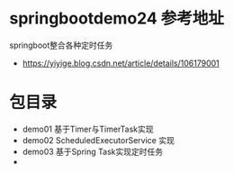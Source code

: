 # springbootdemo24 参考地址
springboot整合各种定时任务
- https://yiyige.blog.csdn.net/article/details/106179001




# 包目录
- demo01    基于Timer与TimerTask实现
- demo02    ScheduledExecutorService 实现
- demo03    基于Spring Task实现定时任务
- 